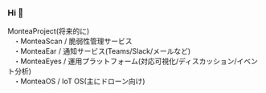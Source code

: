### Hi 👋
MonteaProject(将来的に)  
&nbsp;&nbsp;&nbsp;・MonteaScan / 脆弱性管理サービス  
&nbsp;&nbsp;&nbsp;・MonteaEar / 通知サービス(Teams/Slack/メールなど)  
&nbsp;&nbsp;&nbsp;・MonteaEyes / 運用プラットフォーム(対応可視化/ディスカッション/イベント分析)  
&nbsp;&nbsp;&nbsp;・MonteaOS / IoT OS(主にドローン向け)  

<!--
**MonteaProject/MonteaProject** is a ✨ _special_ ✨ repository because its `README.md` (this file) appears on your GitHub profile.

Here are some ideas to get you started:

- 🔭 I’m currently working on ...
- 🌱 I’m currently learning ...
- 👯 I’m looking to collaborate on ...
- 🤔 I’m looking for help with ...
- 💬 Ask me about ...
- 📫 How to reach me: ...
- 😄 Pronouns: ...
- ⚡ Fun fact: ...
-->
